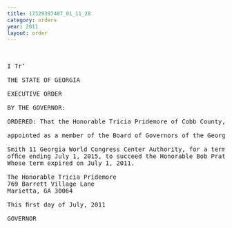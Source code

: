 ```yaml
---
title: 17329397407_01_11_28
category: orders
year: 2011
layout: order
---
```


<pre> 

I Tr‘

THE STATE OF GEORGIA

EXECUTIVE ORDER

BY THE GOVERNOR:

ORDERED: That the Honorable Tricia Pridemore of Cobb County, Georgia, is

appointed as a member of the Board of Governors of the George L.

Smith 11 Georgia World Congress Center Authority, for a term of
ofﬁce ending July 1, 2015, to succeed the Honorable Bob Prather,
Whose term expired on July 1, 2011.

The Honorable Tricia Pridemore
769 Barrett Village Lane
Marietta, GA 30064

This ﬁrst day of July, 2011

GOVERNOR

</pre>
